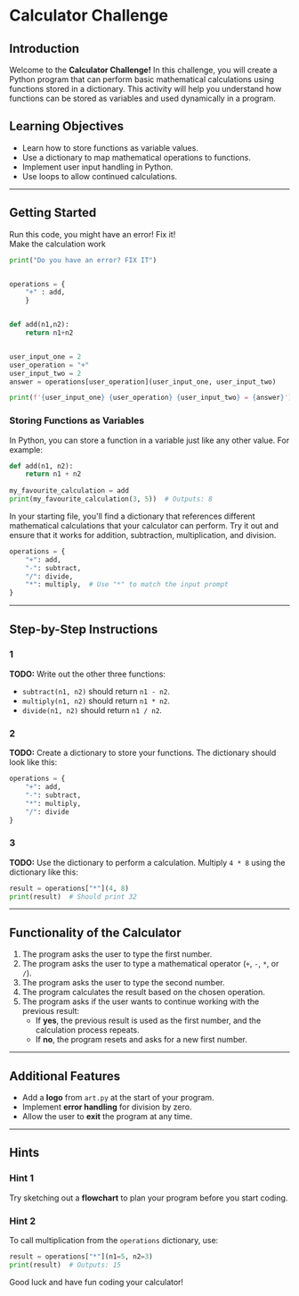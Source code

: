 # Calculator Challenge

## Introduction
Welcome to the **Calculator Challenge!** In this challenge, you will create a Python program that can perform basic mathematical calculations using functions stored in a dictionary. This activity will help you understand how functions can be stored as variables and used dynamically in a program.

## Learning Objectives
- Learn how to store functions as variable values.
- Use a dictionary to map mathematical operations to functions.
- Implement user input handling in Python.
- Use loops to allow continued calculations.

---

## Getting Started
Run this code, you might have an error! Fix it!  
Make the calculation work
```python
print("Do you have an error? FIX IT")


operations = {
    "+" : add,
    }


def add(n1,n2):
    return n1+n2


user_input_one = 2
user_operation = "+"
user_input_two = 2
answer = operations[user_operation](user_input_one, user_input_two)

print(f'{user_input_one} {user_operation} {user_input_two} = {answer}')

```



### Storing Functions as Variables
In Python, you can store a function in a variable just like any other value. For example:

```python
def add(n1, n2):
    return n1 + n2
    
my_favourite_calculation = add
print(my_favourite_calculation(3, 5))  # Outputs: 8
```

In your starting file, you'll find a dictionary that references different mathematical calculations that your calculator can perform. Try it out and ensure that it works for addition, subtraction, multiplication, and division.

```python
operations = {
    "+": add,
    "-": subtract,
    "/": divide,
    "*": multiply,  # Use "*" to match the input prompt
}
```

---

## Step-by-Step Instructions

### 1
**TODO:** Write out the other three functions:
- `subtract(n1, n2)` should return `n1 - n2`.
- `multiply(n1, n2)` should return `n1 * n2`.
- `divide(n1, n2)` should return `n1 / n2`.

### 2
**TODO:** Create a dictionary to store your functions. The dictionary should look like this:

```python
operations = {
    "+": add,
    "-": subtract,
    "*": multiply,
    "/": divide
}
```

### 3
**TODO:** Use the dictionary to perform a calculation.
Multiply `4 * 8` using the dictionary like this:

```python
result = operations["*"](4, 8)
print(result)  # Should print 32
```

---

## Functionality of the Calculator
1. The program asks the user to type the first number.
2. The program asks the user to type a mathematical operator (`+`, `-`, `*`, or `/`).
3. The program asks the user to type the second number.
4. The program calculates the result based on the chosen operation.
5. The program asks if the user wants to continue working with the previous result:
   - If **yes**, the previous result is used as the first number, and the calculation process repeats.
   - If **no**, the program resets and asks for a new first number.

---

## Additional Features
- Add a **logo** from `art.py` at the start of your program.
- Implement **error handling** for division by zero.
- Allow the user to **exit** the program at any time.

---

## Hints

### Hint 1
Try sketching out a **flowchart** to plan your program before you start coding.

### Hint 2
To call multiplication from the `operations` dictionary, use:

```python
result = operations["*"](n1=5, n2=3)
print(result)  # Outputs: 15
```

Good luck and have fun coding your calculator!
